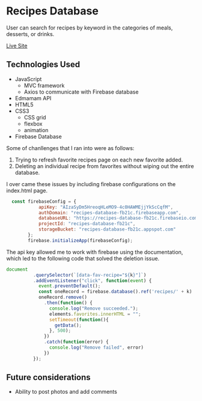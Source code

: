 # Recipes Database

User can search for recipes by keyword in the categories of meals, desserts, or drinks.  

[Live Site](https://benhsieh-dev.github.io/recipes-database/)

## Technologies Used

* JavaScript
  - MVC framework
  - Axios to communicate with Firebase database
* Edmamam API
* HTML5
* CSS3
  - CSS grid 
  - flexbox
  - animation
* Firebase Database

Some of chanllenges that I ran into were as follows: 
 1. Trying to refresh favorite recipes page on each new favorite added. 
 2. Deleting an individual recipe from favorites without wiping out the entire database. 

I over came these issues by including firebase configurations on the index.html page. 

```javascript
  const firebaseConfig = {
            apiKey: "AIzaSyDm5HreoqHLeMO9-4c0HAWMEjjYkScCqfM",
            authDomain: "recipes-database-fb21c.firebaseapp.com",
            databaseURL: "https://recipes-database-fb21c.firebaseio.com/",
            projectId: "recipes-database-fb21c",
            storageBucket: "recipes-database-fb21c.appspot.com"
        };
        firebase.initializeApp(firebaseConfig);
```
The api key allowed me to work with firebase using the documentation, which led to the following code that solved the deletion issue. 

```javascript
document
          .querySelector(`[data-fav-recipe="${k}"]`)
          .addEventListener("click", function(event) {
            event.preventDefault();
            const oneRecord = firebase.database().ref('recipes/' + k)
            oneRecord.remove()
              .then(function() {
                console.log("Remove succeeded.");
                elements.favorites.innerHTML = "";
                setTimeout(function(){
                  getData();
                }, 500);
              })
              .catch(function(error) {
                console.log("Remove failed", error)
              })
          });
```
    
## Future considerations

* Ability to post photos and add comments